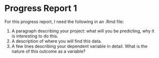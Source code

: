 Progress Report 1
====================

For this progress report, I need the following in an .Rmd file:

1. A paragraph describing your project: what will you be predicting, why it is interesting to do this. 
1. A description of where you will find this data. 
1. A few lines describing your dependent variable in detail. What is the nature of this outcome as a variable?


